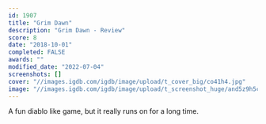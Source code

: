 ```yaml
---
id: 1907
title: "Grim Dawn"
description: "Grim Dawn - Review"
score: 8
date: "2018-10-01"
completed: FALSE
awards: ""
modified_date: "2022-07-04"
screenshots: []
cover: "//images.igdb.com/igdb/image/upload/t_cover_big/co41h4.jpg"
image: "//images.igdb.com/igdb/image/upload/t_screenshot_huge/and5z9h5cx6emjpvcdew.jpg"
---
```

A fun diablo like game, but it really runs on for a long time.